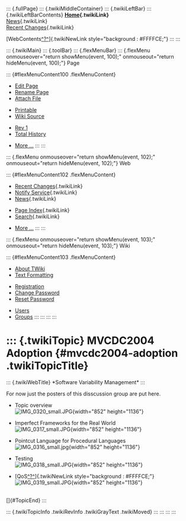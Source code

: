 ::: {.fullPage}
::: {.twikiMiddleContainer}
::: {.twikiLeftBar}
::: {.twikiLeftBarContents}
**[Home](WebHome){.twikiLink}**\
[News](WebNews){.twikiLink}\
[Recent Changes](WebChanges){.twikiLink}

[WebContents[^?^](http://www.program-transformation.org/edit/Variability/WebContents?topicparent=Variability.MVCDC2004Adoption)]{.twikiNewLink
style="background : #FFFFCE;"}
:::
:::

::: {.twikiMain}
::: {.toolBar}
::: {.flexMenuBar}
::: {.flexMenu onmouseover="return showMenu(event, 100);" onmouseout="return hideMenu(event, 100);"}
Page

::: {#flexMenuContent100 .flexMenuContent}
-   [Edit
    Page](http://www.program-transformation.org/edit/Variability/MVCDC2004Adoption?t=1536829014)
-   [Rename
    Page](http://www.program-transformation.org/rename/Variability/MVCDC2004Adoption)
-   [Attach
    File](http://www.program-transformation.org/attach/Variability/MVCDC2004Adoption)

<!-- -->

-   [Printable](http://www.program-transformation.org/view/Variability/MVCDC2004Adoption?skin=print.pattern)
-   [Wiki
    Source](http://www.program-transformation.org/view/Variability/MVCDC2004Adoption?skin=text&raw=on&contenttype=text/plain)

<!-- -->

-   [Rev
    1](http://www.program-transformation.org/view/Variability/MVCDC2004Adoption?rev=1.1)
-   [Total
    History](http://www.program-transformation.org/rdiff/Variability/MVCDC2004Adoption)

<!-- -->

-   [More
    \...](http://www.program-transformation.org/oops/Variability/MVCDC2004Adoption?template=oopsmore&param1=1.1&param2=1.1)
:::
:::

::: {.flexMenu onmouseover="return showMenu(event, 102);" onmouseout="return hideMenu(event, 102);"}
Web

::: {#flexMenuContent102 .flexMenuContent}
-   [Recent Changes](WebChanges){.twikiLink}
-   [Notify Service](WebNotify){.twikiLink}
-   [News](WebNews){.twikiLink}

<!-- -->

-   [Page Index](WebIndex){.twikiLink}
-   [Search](WebSearch){.twikiLink}

<!-- -->

-   [More
    \...](http://www.program-transformation.org/oops/Variability/MVCDC2004Adoption?template=oopsmore&param1=1.1&param2=1.1)
:::
:::

::: {.flexMenu onmouseover="return showMenu(event, 103);" onmouseout="return hideMenu(event, 103);"}
Wiki

::: {#flexMenuContent103 .flexMenuContent}
-   [About
    TWiki](http://www.program-transformation.org/view/TWiki/WebHome)
-   [Text
    Formatting](http://www.program-transformation.org/view/TWiki/TextFormattingRules)

<!-- -->

-   [Registration](http://www.program-transformation.org/view/TWiki/TWikiRegistration)
-   [Change
    Password](http://www.program-transformation.org/view/TWiki/ChangePassword)
-   [Reset
    Password](http://www.program-transformation.org/view/TWiki/ResetPassword)

<!-- -->

-   [Users](http://www.program-transformation.org/view/Main/TWikiUsers)
-   [Groups](http://www.program-transformation.org/view/Main/TWikiGroups)
:::
:::
:::
:::

::: {.twikiTopic}
MVCDC2004 Adoption {#mvcdc2004-adoption .twikiTopicTitle}
==================

::: {.twikiWebTitle}
\*Software Variability Management\*
:::

For now just the posters of this disscussion group are put here.

-   Topic overview\
    ![IMG\_0320\_small.JPG](../pub/Variability/MVCDC2004Adoption/IMG_0320_small.JPG){width="852"
    height="1136"}

<!-- -->

-   Imperfect Frameworks for the Real World\
    ![IMG\_0317\_small.JPG](../pub/Variability/MVCDC2004Adoption/IMG_0317_small.JPG){width="852"
    height="1136"}

<!-- -->

-   Pointcut Language for Procedural Languages\
    ![IMG\_0316\_small.jpg](../pub/Variability/MVCDC2004Adoption/IMG_0316_small.jpg){width="852"
    height="1136"}

<!-- -->

-   Testing\
    ![IMG\_0318\_small.JPG](../pub/Variability/MVCDC2004Adoption/IMG_0318_small.JPG){width="852"
    height="1136"}

<!-- -->

-   [QoS[^?^](http://www.program-transformation.org/edit/Variability/QoS?topicparent=Variability.MVCDC2004Adoption)]{.twikiNewLink
    style="background : #FFFFCE;"}\
    ![IMG\_0319\_small.JPG](../pub/Variability/MVCDC2004Adoption/IMG_0319_small.JPG){width="852"
    height="1136"}

\
[]{#TopicEnd}
:::

::: {.twikiTopicInfo .twikiRevInfo .twikiGrayText .twikiMoved}
:::
:::
:::
:::

